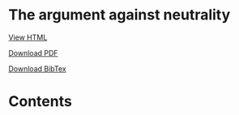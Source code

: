 # The argument against neutrality

[View HTML](https://davidpomerenke.github.io/ba)

[Download PDF](https://github.com/davidpomerenke/ba/blob/master/thesis.pdf)

[Download BibTex](https://github.com/davidpomerenke/ba/blob/master/bibliography.bib)

# Contents
